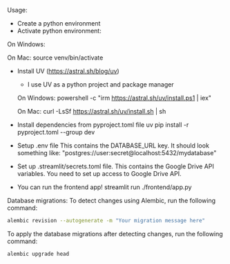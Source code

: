 Usage:
- Create a python environment
- Activate python environment:

On Windows:

On Mac:
source venv/bin/activate

- Install UV (https://astral.sh/blog/uv)
    - I use UV as a python project and package manager

    On Windows:
    powershell -c "irm https://astral.sh/uv/install.ps1 | iex"

    On Mac:
    curl -LsSf https://astral.sh/uv/install.sh | sh

- Install dependencies from pyproject.toml file
    uv pip install -r pyproject.toml --group dev

- Setup .env file
    This contains the DATABASE_URL key.
    It should look something like: "postgres://user:secret@localhost:5432/mydatabase"

- Set up .streamlit/secrets.toml file.
    This contains the Google Drive API variables.
    You need to set up access to Google Drive API.

- You can run the frontend app!
    streamlit run ./frontend/app.py

Database migrations:
To detect changes using Alembic, run the following command:

```bash
alembic revision --autogenerate -m "Your migration message here"
```

To apply the database migrations after detecting changes, run the following command:

```bash
alembic upgrade head
```
